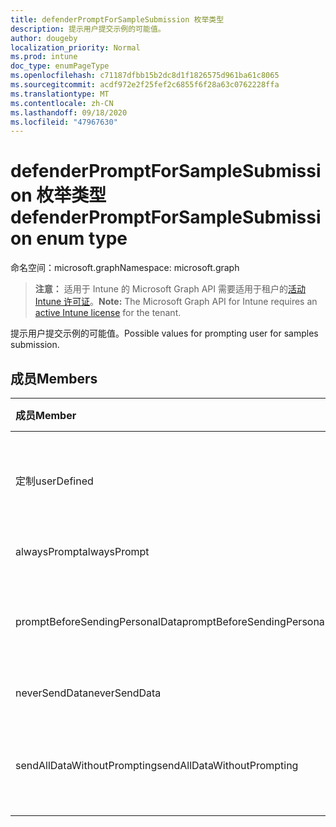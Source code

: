 ```yaml
---
title: defenderPromptForSampleSubmission 枚举类型
description: 提示用户提交示例的可能值。
author: dougeby
localization_priority: Normal
ms.prod: intune
doc_type: enumPageType
ms.openlocfilehash: c71187dfbb15b2dc8d1f1826575d961ba61c8065
ms.sourcegitcommit: acdf972e2f25fef2c6855f6f28a63c0762228ffa
ms.translationtype: MT
ms.contentlocale: zh-CN
ms.lasthandoff: 09/18/2020
ms.locfileid: "47967630"
---
```

# <a name="defenderpromptforsamplesubmission-enum-type"></a><span data-ttu-id="baaf4-103">defenderPromptForSampleSubmission 枚举类型</span><span class="sxs-lookup"><span data-stu-id="baaf4-103">defenderPromptForSampleSubmission enum type</span></span>

<span data-ttu-id="baaf4-104">命名空间：microsoft.graph</span><span class="sxs-lookup"><span data-stu-id="baaf4-104">Namespace: microsoft.graph</span></span>

> <span data-ttu-id="baaf4-105">**注意：** 适用于 Intune 的 Microsoft Graph API 需要适用于租户的[活动 Intune 许可证](https://go.microsoft.com/fwlink/?linkid=839381)。</span><span class="sxs-lookup"><span data-stu-id="baaf4-105">**Note:** The Microsoft Graph API for Intune requires an [active Intune license](https://go.microsoft.com/fwlink/?linkid=839381) for the tenant.</span></span>

<span data-ttu-id="baaf4-106">提示用户提交示例的可能值。</span><span class="sxs-lookup"><span data-stu-id="baaf4-106">Possible values for prompting user for samples submission.</span></span>

## <a name="members"></a><span data-ttu-id="baaf4-107">成员</span><span class="sxs-lookup"><span data-stu-id="baaf4-107">Members</span></span>
|<span data-ttu-id="baaf4-108">成员</span><span class="sxs-lookup"><span data-stu-id="baaf4-108">Member</span></span>|<span data-ttu-id="baaf4-109">值</span><span class="sxs-lookup"><span data-stu-id="baaf4-109">Value</span></span>|<span data-ttu-id="baaf4-110">说明</span><span class="sxs-lookup"><span data-stu-id="baaf4-110">Description</span></span>|
|:---|:---|:---|
|<span data-ttu-id="baaf4-111">定制</span><span class="sxs-lookup"><span data-stu-id="baaf4-111">userDefined</span></span>|<span data-ttu-id="baaf4-112">0</span><span class="sxs-lookup"><span data-stu-id="baaf4-112">0</span></span>|<span data-ttu-id="baaf4-113">用户定义，默认值，无意向。</span><span class="sxs-lookup"><span data-stu-id="baaf4-113">User Defined, default value, no intent.</span></span>|
|<span data-ttu-id="baaf4-114">alwaysPrompt</span><span class="sxs-lookup"><span data-stu-id="baaf4-114">alwaysPrompt</span></span>|<span data-ttu-id="baaf4-115">1 </span><span class="sxs-lookup"><span data-stu-id="baaf4-115">1</span></span>|<span data-ttu-id="baaf4-116">始终提示。</span><span class="sxs-lookup"><span data-stu-id="baaf4-116">Always prompt.</span></span>|
|<span data-ttu-id="baaf4-117">promptBeforeSendingPersonalData</span><span class="sxs-lookup"><span data-stu-id="baaf4-117">promptBeforeSendingPersonalData</span></span>|<span data-ttu-id="baaf4-118">2 </span><span class="sxs-lookup"><span data-stu-id="baaf4-118">2</span></span>|<span data-ttu-id="baaf4-119">发送个人数据前提示。</span><span class="sxs-lookup"><span data-stu-id="baaf4-119">Prompt before sending personal data.</span></span>|
|<span data-ttu-id="baaf4-120">neverSendData</span><span class="sxs-lookup"><span data-stu-id="baaf4-120">neverSendData</span></span>|<span data-ttu-id="baaf4-121">第三章</span><span class="sxs-lookup"><span data-stu-id="baaf4-121">3</span></span>|<span data-ttu-id="baaf4-122">从不发送数据。</span><span class="sxs-lookup"><span data-stu-id="baaf4-122">Never send data.</span></span>|
|<span data-ttu-id="baaf4-123">sendAllDataWithoutPrompting</span><span class="sxs-lookup"><span data-stu-id="baaf4-123">sendAllDataWithoutPrompting</span></span>|<span data-ttu-id="baaf4-124">4 </span><span class="sxs-lookup"><span data-stu-id="baaf4-124">4</span></span>|<span data-ttu-id="baaf4-125">在不提示的情况下发送所有数据。</span><span class="sxs-lookup"><span data-stu-id="baaf4-125">Send all data without prompting.</span></span>|









